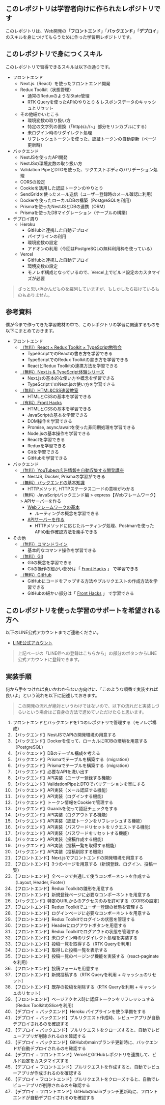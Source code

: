 ## このレポジトリは学習者向けに作られたレポジトリです

このレポジトリは、Web開発の「**フロントエンド**」「**バックエンド**」「**デプロイ**」のスキルを身につけてもらうために作った学習用レポジトリです。


## このレポジトリで身につくスキル

このレポジトリで習得できるスキルは以下の通りです。

- フロントエンド
  - Next.js（React）を使ったフロントエンド開発
  - Redux Toolkit（状態管理）
    - 通常のReduxのようなState管理
    - RTK Queryを使ったAPIのやりとり & レスポンスデータのキャッシュとリセット
  - その他細かいところ
    - 環境変数の取り扱い方
    - 特定の文字列の置換（「http(s)://~」部分をリンカブルにする）
    - 未ログイン時のリダイレクト処理
    - リフレッシュトークンを使った、認証トークンの自動更新（ページ更新時）
- バックエンド
  - NestJSを使ったAPI開発
  - NestJSの環境変数の取り扱い方
  - Validation PipeとDTOを使った、リクエストボディのバリデーション処理
  - CORSの設定
  - Cookieを活用した認証トークンのやりとり
  - SendGridを使ったメール送信（ユーザー登録時のメール確認に利用）
  - Dockerを使ったローカルDBの構築（PostgreSQLを利用）
  - Prismaを使ったNestJSとDBの連携（ORM）
  - Prismaを使ったDBマイグレーション（テーブルの構築）
- デプロイ周り
  - Heroku
    - GitHubと連携した自動デプロイ
    - パイプラインの利用
    - 環境変数の設定
    - アドオンの利用（今回はPostgreSQLの無料利用枠を使っている）
  - Vercel
    - GitHubと連携した自動デプロイ
    - 環境変数の設定
    - モノレポ構成となっているので、Vercel上でビルド設定のカスタマイズが必要
    


> ざっと思い浮かんだものを羅列していますが、もしかしたら抜けているものもありません。



## 参考資料

僕が今まで作ってきた学習教材の中で、このレポジトリの学習に関連するものを以下にまとめておきます。

- フロントエンド
  - [（無料）React × Redux Toolkit × TypeScript勉強会](https://redux-toolkit-seminar-learning-materials.vercel.app/docs/intro/overview)
    - TypeScriptでのReactの書き方を学習できる
    - TypeScriptでのRedux Toolkitの書き方を学習できる
    - ReactとRedux Toolkitの連携方法を学習できる
  - [（無料）Next.js & TypeScript体験シリーズ](https://tsuyopon.xyz/learning-contents/web-dev/javascript/nextjs-and-typescript-experience-series/)
    - Next.jsの基本的な使い方や概念を学習できる
    - TypeScriptでのNext.jsの使い方を学習できる
  - [（無料）HTML&CSS速習教室](https://html-css-guide-five.vercel.app/)
    - HTMLとCSSの基本を学習できる
  - [（有料）Front Hacks](http://bit.ly/2ZpmGy8)
    - HTMLとCSSの基本を学習できる
    - JavaScriptの基本を学習できる
    - DOM操作を学習できる
    - Promise, async/awaitを使った非同期処理を学習できる
    - Node.jsの基本操作を学習できる
    - Reactを学習できる
    - Reduxを学習できる
    - Gitを学習できる
    - GitHubを学習できる
- バックエンド
  - [（無料）YouTubeの広告情報を自動収集する開発講座](https://tsuyopon.xyz/2022/01/05/yt-ads-scraping-online-seminar/)
    - NestJS, Docker, Prismaの学習ができる
  - [（無料）バックエンドの基本知識](https://tsuyopon.xyz/learning-contents/web-dev/basic-knowledge-of-backend/)
    - HTTPメソッド, HTTPステータスコードの意味がわかる
  - （無料）JavaScriptバックエンド編 > express【Webフレームワーク】 > APIサーバーを作る
    - [Webフレームワークの基本](https://tsuyopon.xyz/learning-contents/web-dev/javascript/backend/#Web)
      - ルーティングの概念を学習できる
    - [APIサーバーを作る](https://tsuyopon.xyz/learning-contents/web-dev/javascript/backend/#API)
      - HTTPメソッドに応じたルーティング処理、Postmanを使ったAPIの動作確認方法を楽手できる
- その他
  - [（無料）コマンドライン](https://tsuyopon.xyz/learning-contents/command-line/)
    - 基本的なコマンド操作を学習できる
  - [（無料）Git](https://tsuyopon.xyz/learning-contents/git/)
    - Gitの概念を学習できる
    - Gitの操作の細かい部分は「 [Front Hacks](http://bit.ly/2ZpmGy8) 」 で学習できる
  - [（無料）GitHub](https://tsuyopon.xyz/learning-contents/github/)
    - GitHubにコードをアップする方法やプルリクエストの作成方法を学習できる
    - GitHubの細かい部分は「 [Front Hacks](http://bit.ly/2ZpmGy8) 」 で学習できる
    
    
 ## このレポジトリを使った学習のサポートを希望される方へ
 
以下のLINE公式アカウントまでご連絡ください。
 
- [LINE公式アカウント](https://tsuyopon.xyz/lp/mail-magazine/)


> 上記ページの「LINE@への登録はこちらから」の部分のボタンからLINE公式アカウントに登録できます。



## 実装手順

何から手をつければ良いかわからない方向けに、「このような順番で実装すれば良いよ」という流れを以下に記述しておきます。

> この開発の流れが絶対というわけではないので、以下の流れだと実装しづらいという場合はご自身の方法で進めていただけたらと思います。


1. フロントエンドとバックエンドを1つのレポジトリで管理する（モノレポ構成）
1. 【バックエンド】NestJSでAPIの開発環境の用意する
1. 【バックエンド】Dockerを使って、ローカルにRDBの環境を用意する（PostgreSQL）
1. 【バックエンド】DBのテーブル構成を考える
1. 【バックエンド】Prismaでテーブルを構築する（migration）
1. 【バックエンド】Prismaでテーブルを構築する（migration）
1. 【バックエンド】必要なAPIを洗い出す
1. 【バックエンド】API実装（ユーザー登録する機能）
1. 【バックエンド】ValidationPipeとDTOでバリデーションを楽にする
1. 【バックエンド】API実装（メール認証する機能）
1. 【バックエンド】API実装（ログインする機能）
1. 【バックエンド】トークン情報をCookieで管理する
1. 【バックエンド】Guardsを使って認証チェックをする
1. 【バックエンド】API実装（ログアウトする機能）
1. 【バックエンド】API実装（認証トークンをリフレッシュする機能）
1. 【バックエンド】API実装（パスワードリセットをリクエストする機能）
1. 【バックエンド】API実装（パスワードをリセットする機能）
1. 【バックエンド】API実装（投稿作成する機能）
1. 【バックエンド】API実装（投稿一覧を取得する機能）
1. 【バックエンド】API実装（投稿削除する機能）
1. 【フロントエンド】Next.jsでフロントエンドの開発環境を用意する
1. 【フロントエンド】3つのページを用意する（新規登録、ログイン、投稿一覧）
1. 【フロントエンド】全ページで共通して使うコンポーネントを作成する（Layout, Header, Footer）
1. 【フロントエンド】Redux Toolkitの雛形を用意する
1. 【フロントエンド】新規登録ページに必要なコンポーネントを用意する
1. 【バックエンド】特定のURLからのアクセスのみを許可する（CORSの設定）
1. 【フロントエンド】Redux Toolkitでユーザー登録の状態を管理する
1. 【フロントエンド】ログインページに必要なコンポーネントを用意する
1. 【フロントエンド】Redux Toolkitでログインの状態を管理する
1. 【フロントエンド】Headerにログアウトボタンを用意する
1. 【フロントエンド】Redux Toolkitでログアウトの状態を管理する
1. 【フロントエンド】未ログイン時のリダイレクト処理を実装する
1. 【フロントエンド】投稿一覧を取得する（RTK Queryを利用）
1. 【フロントエンド】取得した投稿一覧を表示する
1. 【フロントエンド】投稿一覧のページング機能を実装する（react-paginateを利用）
1. 【フロントエンド】投稿フォームを用意する
1. 【フロントエンド】新規投稿する（RTK Queryを利用 + キャッシュのリセット）
1. 【フロントエンド】既存の投稿を削除する（RTK Queryを利用 + キャッシュのリセット）
1. 【フロントエンド】ページアクセス時に認証トークンをリフレッシュする（Redux ToolkitのSliceを利用）
1. 【デプロイ + バックエンド】Heroku パイプラインを使う準備をする
1. 【デプロイ + バックエンド】プルリクエスト作成時、レビューアプリが自動デプロイされるのを確認する
1. 【デプロイ + バックエンド】プルリクエストをクローズすると、自動でレビューアプリが削除されるのを確認する
1. 【デプロイ + バックエンド】GitHubのmainブランチ更新時に、バックエンドが自動デプロイされるのを確認する
1. 【デプロイ + フロントエンド】VercelとGitHubレポジトリを連携して、ビルド設定をカスタマイズする
1. 【デプロイ + フロントエンド】プルリクエストを作成すると、自動でレビューアプリが作成されるのを確認する
1. 【デプロイ + フロントエンド】プルリクエストをクローズすると、自動でレビューアプリが削除されるのを確認する
1. 【デプロイ + フロントエンド】GitHubのmainブランチ更新時に、フロントエンドが自動デプロイされるのを確認する
